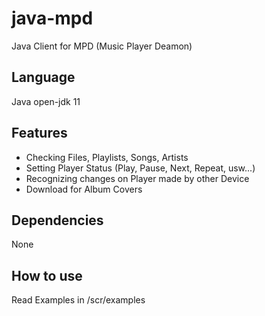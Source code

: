 # java-mpd
Java Client for MPD (Music Player Deamon)

## Language
Java open-jdk 11

## Features
- Checking Files, Playlists, Songs, Artists
- Setting Player Status (Play, Pause, Next, Repeat, usw...)
- Recognizing changes on Player made by other Device
- Download for Album Covers

## Dependencies
None

## How to use
Read Examples in /scr/examples